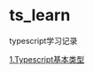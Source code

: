 <!--
 * @Description: In User Settings Edit
 * @Author: your name
 * @Date: 2019-08-31 19:55:30
 * @LastEditTime: 2019-09-01 21:26:57
 * @LastEditors: Please set LastEditors
 -->
# ts_learn
typescript学习记录

[1.Typescript基本类型](https://github.com/liangchaofei/ts_learn/blob/master/basic/README.md)
